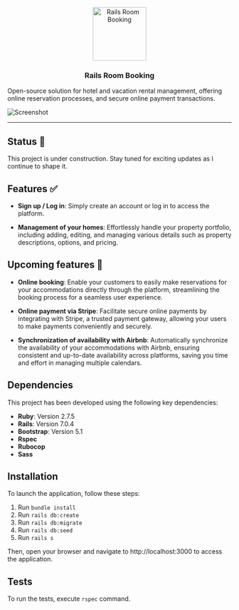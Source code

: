 <p align="center">
  <img src="app/assets/images/logo.svg" alt="Rails Room Booking" width="120">
</p>

<h3 align="center">Rails Room Booking</h3>

Open-source solution for hotel and vacation rental management, offering online reservation processes, and secure online payment transactions.

![Screenshot](./app/assets/images/screenshot.png)

___

## Status 🚧

This project is under construction. Stay tuned for exciting updates as I continue to shape it.

## Features ✅

- **Sign up / Log in**: Simply create an account or log in to access the platform.

- **Management of your homes**: Effortlessly handle your property portfolio, including adding, editing, and managing various details such as property descriptions, options, and pricing.

## Upcoming features 🚀

- **Online booking**: Enable your customers to easily make reservations for your accommodations directly through the platform, streamlining the booking process for a seamless user experience.

- **Online payment via Stripe**: Facilitate secure online payments by integrating with Stripe, a trusted payment gateway, allowing your users to make payments conveniently and securely.

- **Synchronization of availability with Airbnb**: Automatically synchronize the availability of your accommodations with Airbnb, ensuring consistent and up-to-date availability across platforms, saving you time and effort in managing multiple calendars.

## Dependencies

This project has been developed using the following key dependencies:

- **Ruby**: Version 2.7.5
- **Rails**: Version 7.0.4
- **Bootstrap**: Version 5.1
- **Rspec**
- **Rubocop**
- **Sass**

## Installation

To launch the application, follow these steps: 

1. Run `bundle install`
2. Run `rails db:create`
3. Run `rails db:migrate`
4. Run `rails db:seed`
6. Run `rails s`

Then, open your browser and navigate to http://localhost:3000 to access the application.

## Tests

To run the tests, execute `rspec` command.
